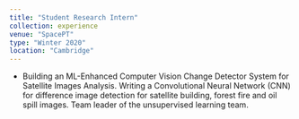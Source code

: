 ```yaml
---
title: "Student Research Intern"
collection: experience
venue: "SpacePT"
type: "Winter 2020"
location: "Cambridge"
---
```


* Building an ML-Enhanced Computer Vision Change Detector System for Satellite Images Analysis. Writing a Convolutional Neural Network (CNN) for difference image detection for satellite building, forest fire and oil spill images. Team leader of the unsupervised learning team.